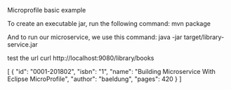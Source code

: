 Microprofile basic example

To create an executable jar, run the following command:
mvn package

And to run our microservice, we use this command:
java -jar target/library-service.jar

test the url
curl http://localhost:9080/library/books

[
  {
    "id": "0001-201802",
    "isbn": "1",
    "name": "Building Microservice With Eclipse MicroProfile",
    "author": "baeldung",
    "pages": 420
  }
]
